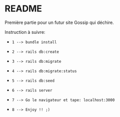 # README

Première partie pour un futur site Gossip qui déchire.

Instruction à suivre:

* `1 --> bundle install`

* `2 --> rails db:create`

* `3 --> rails db:migrate`

* `4 --> rails db:migrate:status`

* `5 --> rails db:seed`

* `6 --> rails server`

* `7 --> Go le navigateur et tape: localhost:3000`

* `8 --> Enjoy !! ;)`
